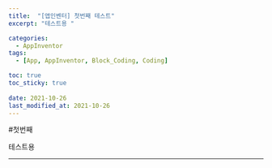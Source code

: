 ```yaml
---
title:  "[앱인벤터] 첫번째 테스트"
excerpt: "테스트용 "

categories:
  - AppInventor
tags:
  - [App, AppInventor, Block_Coding, Coding]

toc: true
toc_sticky: true
 
date: 2021-10-26
last_modified_at: 2021-10-26
---
```


#첫번째

테스트용 

---

